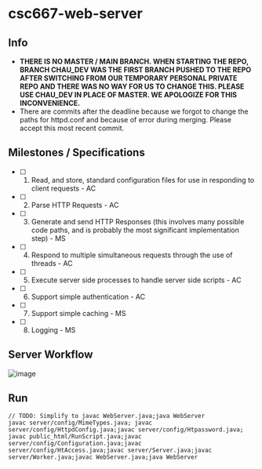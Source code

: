 # csc667-web-server

## Info
- **THERE IS NO MASTER / MAIN BRANCH. WHEN STARTING THE REPO, BRANCH CHAU_DEV WAS THE FIRST BRANCH PUSHED TO THE REPO AFTER SWITCHING FROM OUR TEMPORARY PERSONAL PRIVATE REPO AND THERE WAS NO WAY FOR US TO CHANGE THIS. PLEASE USE CHAU_DEV IN PLACE OF MASTER. WE APOLOGIZE FOR THIS INCONVENIENCE.**
- There are commits after the deadline because we forgot to change the paths for httpd.conf and because of error during merging. Please accept this most recent commit.

## Milestones / Specifications

- [ ] 1. Read, and store, standard configuration files for use in responding to client requests - AC
- [ ] 2. Parse HTTP Requests - AC
- [ ] 3. Generate and send HTTP Responses (this involves many possible code paths, and is probably the most significant implementation step) - MS
- [ ] 4. Respond to multiple simultaneous requests through the use of threads - AC
- [ ] 5. Execute server side processes to handle server side scripts - AC
- [ ] 6. Support simple authentication - AC
- [ ] 7. Support simple caching - MS
- [ ] 8. Logging - MS

## Server Workflow

![image](https://user-images.githubusercontent.com/68071075/134900964-552f296d-bdfb-4d1e-98c3-c1afae770a6f.png)

## Run

```
// TODO: Simplify to javac WebServer.java;java WebServer
javac server/config/MimeTypes.java; javac server/config/HttpdConfig.java;javac server/config/Htpassword.java; javac public_html/RunScript.java;javac server/config/Configuration.java;javac server/config/HtAccess.java;javac server/Server.java;javac server/Worker.java;javac WebServer.java;java WebServer
```
